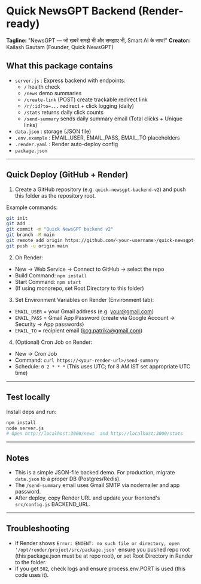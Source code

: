 
# Quick NewsGPT Backend (Render-ready)

**Tagline:** "NewsGPT — जो खबरें समझे भी और समझाए भी, Smart AI के साथ!"
**Creator:** Kailash Gautam (Founder, Quick NewsGPT)

## What this package contains
- `server.js` : Express backend with endpoints:
  - `/` health check
  - `/news` demo summaries
  - `/create-link` (POST) create trackable redirect link
  - `/r/:id?to=...` redirect + click logging (daily)
  - `/stats` returns daily click counts
  - `/send-summary` sends daily summary email (Total clicks + Unique links)
- `data.json` : storage (JSON file)
- `.env.example` : EMAIL_USER, EMAIL_PASS, EMAIL_TO placeholders
- `.render.yaml` : Render auto-deploy config
- `package.json`

---

## Quick Deploy (GitHub + Render)

1. Create a GitHub repository (e.g. `quick-newsgpt-backend-v2`) and push this folder as the repository root.

Example commands:
```bash
git init
git add .
git commit -m "Quick NewsGPT backend v2"
git branch -M main
git remote add origin https://github.com/<your-username>/quick-newsgpt-backend-v2.git
git push -u origin main
```

2. On Render:
- New -> Web Service -> Connect to GitHub -> select the repo
- Build Command: `npm install`
- Start Command: `npm start`
- (If using monorepo, set Root Directory to this folder)

3. Set Environment Variables on Render (Environment tab):
- `EMAIL_USER` = your Gmail address (e.g. your@gmail.com)
- `EMAIL_PASS` = Gmail App Password (create via Google Account -> Security -> App passwords)
- `EMAIL_TO` = recipient email (kcg.patrika@gmail.com)

4. (Optional) Cron Job on Render:
- New -> Cron Job
- Command: `curl https://<your-render-url>/send-summary`
- Schedule: `0 2 * * *`  (This uses UTC; for 8 AM IST set appropriate UTC time)

---

## Test locally
Install deps and run:
```bash
npm install
node server.js
# Open http://localhost:3000/news  and http://localhost:3000/stats
```

---

## Notes
- This is a simple JSON-file backed demo. For production, migrate `data.json` to a proper DB (Postgres/Redis).
- The `/send-summary` email uses Gmail SMTP via nodemailer and app password.
- After deploy, copy Render URL and update your frontend's `src/config.js` BACKEND_URL.

---

## Troubleshooting
- If Render shows `Error: ENOENT: no such file or directory, open '/opt/render/project/src/package.json'` ensure you pushed repo root (this package.json must be at repo root), or set Root Directory in Render to the folder.
- If you get `502`, check logs and ensure process.env.PORT is used (this code uses it).
